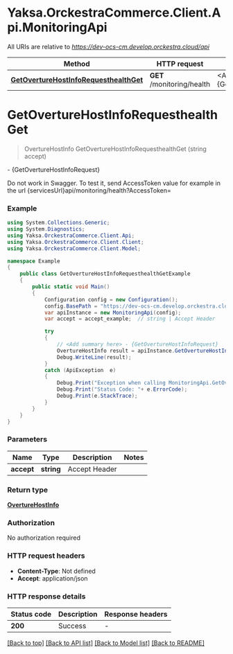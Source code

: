 # Yaksa.OrckestraCommerce.Client.Api.MonitoringApi

All URIs are relative to *https://dev-ocs-cm.develop.orckestra.cloud/api*

Method | HTTP request | Description
------------- | ------------- | -------------
[**GetOvertureHostInfoRequesthealthGet**](MonitoringApi.md#getoverturehostinforequesthealthget) | **GET** /monitoring/health | &lt;Add summary here&gt; - {GetOvertureHostInfoRequest}


<a name="getoverturehostinforequesthealthget"></a>
# **GetOvertureHostInfoRequesthealthGet**
> OvertureHostInfo GetOvertureHostInfoRequesthealthGet (string accept)

<Add summary here> - {GetOvertureHostInfoRequest}

Do not work in Swagger. To test it, send AccessToken value for example in the url {servicesUrl}api/monitoring/health?AccessToken=

### Example
```csharp
using System.Collections.Generic;
using System.Diagnostics;
using Yaksa.OrckestraCommerce.Client.Api;
using Yaksa.OrckestraCommerce.Client.Client;
using Yaksa.OrckestraCommerce.Client.Model;

namespace Example
{
    public class GetOvertureHostInfoRequesthealthGetExample
    {
        public static void Main()
        {
            Configuration config = new Configuration();
            config.BasePath = "https://dev-ocs-cm.develop.orckestra.cloud/api";
            var apiInstance = new MonitoringApi(config);
            var accept = accept_example;  // string | Accept Header

            try
            {
                // <Add summary here> - {GetOvertureHostInfoRequest}
                OvertureHostInfo result = apiInstance.GetOvertureHostInfoRequesthealthGet(accept);
                Debug.WriteLine(result);
            }
            catch (ApiException  e)
            {
                Debug.Print("Exception when calling MonitoringApi.GetOvertureHostInfoRequesthealthGet: " + e.Message );
                Debug.Print("Status Code: "+ e.ErrorCode);
                Debug.Print(e.StackTrace);
            }
        }
    }
}
```

### Parameters

Name | Type | Description  | Notes
------------- | ------------- | ------------- | -------------
 **accept** | **string**| Accept Header | 

### Return type

[**OvertureHostInfo**](OvertureHostInfo.md)

### Authorization

No authorization required

### HTTP request headers

 - **Content-Type**: Not defined
 - **Accept**: application/json


### HTTP response details
| Status code | Description | Response headers |
|-------------|-------------|------------------|
| **200** | Success |  -  |

[[Back to top]](#) [[Back to API list]](../README.md#documentation-for-api-endpoints) [[Back to Model list]](../README.md#documentation-for-models) [[Back to README]](../README.md)

